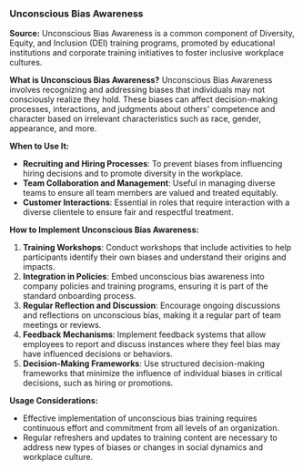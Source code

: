 ### Unconscious Bias Awareness

**Source:** Unconscious Bias Awareness is a common component of Diversity, Equity, and Inclusion (DEI) training programs, promoted by educational institutions and corporate training initiatives to foster inclusive workplace cultures.

**What is Unconscious Bias Awareness?** Unconscious Bias Awareness involves recognizing and addressing biases that individuals may not consciously realize they hold. These biases can affect decision-making processes, interactions, and judgments about others' competence and character based on irrelevant characteristics such as race, gender, appearance, and more.

**When to Use It:**

- **Recruiting and Hiring Processes**: To prevent biases from influencing hiring decisions and to promote diversity in the workplace.
- **Team Collaboration and Management**: Useful in managing diverse teams to ensure all team members are valued and treated equitably.
- **Customer Interactions**: Essential in roles that require interaction with a diverse clientele to ensure fair and respectful treatment.

**How to Implement Unconscious Bias Awareness:**

1. **Training Workshops**: Conduct workshops that include activities to help participants identify their own biases and understand their origins and impacts.
2. **Integration in Policies**: Embed unconscious bias awareness into company policies and training programs, ensuring it is part of the standard onboarding process.
3. **Regular Reflection and Discussion**: Encourage ongoing discussions and reflections on unconscious bias, making it a regular part of team meetings or reviews.
4. **Feedback Mechanisms**: Implement feedback systems that allow employees to report and discuss instances where they feel bias may have influenced decisions or behaviors.
5. **Decision-Making Frameworks**: Use structured decision-making frameworks that minimize the influence of individual biases in critical decisions, such as hiring or promotions.

**Usage Considerations:**

- Effective implementation of unconscious bias training requires continuous effort and commitment from all levels of an organization.
- Regular refreshers and updates to training content are necessary to address new types of biases or changes in social dynamics and workplace culture.